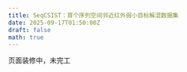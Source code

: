 ```yaml
---
title: SeqCSIST：首个序列空间邻近红外弱小目标解混数据集
date: 2025-09-17T01:50:00Z
draft: false
math: true
---
```


页面装修中，未完工
